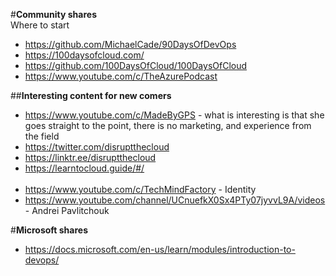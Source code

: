 #**Community shares**<br>
Where to start<br>
* https://github.com/MichaelCade/90DaysOfDevOps<br>
* https://100daysofcloud.com/<br>
* https://github.com/100DaysOfCloud/100DaysOfCloud<br>
* https://www.youtube.com/c/TheAzurePodcast<br>

##**Interesting content for new comers**<br>
* https://www.youtube.com/c/MadeByGPS - what is interesting is that she goes straight to the point, there is no marketing, and experience from the field<br>
* https://twitter.com/disruptthecloud<br>
* https://linktr.ee/disruptthecloud<br>
* https://learntocloud.guide/#/<br><br>
* https://www.youtube.com/c/TechMindFactory - Identity<br>
* https://www.youtube.com/channel/UCnuefkX0Sx4PTy07jyvvL9A/videos - Andrei Pavlitchouk<br>

#**Microsoft shares**<br>
* https://docs.microsoft.com/en-us/learn/modules/introduction-to-devops/
